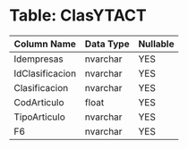 # Table: ClasYTACT

| Column Name | Data Type | Nullable |
|-------------|-----------|----------|
| Idempresas | nvarchar | YES |
| IdClasificacion | nvarchar | YES |
| Clasificacion | nvarchar | YES |
| CodArticulo | float | YES |
| TipoArticulo | nvarchar | YES |
| F6 | nvarchar | YES |
